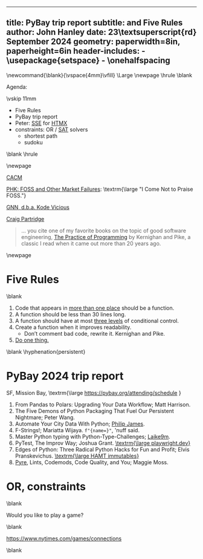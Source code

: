 
---
title: PyBay trip report
subtitle: and Five Rules
author: John Hanley
date: 23\textsuperscript{rd} September 2024
geometry: paperwidth=8in, paperheight=6in
header-includes:
    - \usepackage{setspace}
    - \onehalfspacing
---
[//]: # ( Copyright 2024 John Hanley. MIT Licensed. )

\newcommand{\blank}{\vspace{4mm}\vfill}
\Large
\newpage
\hrule
\blank

Agenda:

\vskip 11mm

- Five Rules
- PyBay trip report
- Peter: [SSE](https://en.wikipedia.org/wiki/Server-sent_events) for [HTMX](https://en.wikipedia.org/wiki/Htmx)
- constraints: OR / [SAT](https://en.wikipedia.org/wiki/Boolean_satisfiability_problem#3-satisfiability) solvers
  - shortest path
  - sudoku

\blank
\hrule

\newpage

[CACM](https://dl.acm.org/toc/cacm/2024/67/8)

[PHK: FOSS and Other Market Failures](https://dl.acm.org/doi/10.1145/3670242):
\textrm{\large "I Come Not to Praise FOSS."}

[GNN, d.b.a. Kode Vicious](https://dl.acm.org/doi/10.1145/3665518)

[Craig Partridge](https://en.wikipedia.org/wiki/Craig_Partridge)

> ... you cite one of my favorite books on the topic of good software engineering,
> [The Practice of Programming](https://en.wikipedia.org/wiki/The_Practice_of_Programming)
> by Kernighan and Pike, a classic I read when it came out more than 20 years ago.


\newpage
# Five Rules

\blank

1. Code that appears in [more than one place](https://en.wikipedia.org/wiki/Don%27t_repeat_yourself) should be a function.
2. A function should be less than 30 lines long.
3. A function should have at most [three levels](https://en.wikipedia.org/wiki/Cyclomatic_complexity) of conditional control.
4. Create a function when it improves readability.
   - Don’t comment bad code, rewrite it. Kernighan and Pike.
5. [Do one thing.](https://en.wikipedia.org/wiki/Single-responsibility_principle)

\blank
\hyphenation{persistent}

# PyBay 2024 trip report

SF, Mission Bay, \textrm{\large https://pybay.org/attending/schedule }

1. From Pandas to Polars: Upgrading Your Data Workflow; Matt Harrison.
2. The Five Demons of Python Packaging That Fuel Our Persistent Nightmare; Peter Wang.
3. Automate Your City Data With Python; [Philip James](https://www.youtube.com/watch?v=MtWzNnZvQ6w).
4. F-Strings!; Mariatta Wijaya. `f"{name=}"`, 'nuff said.
5. Master Python typing with Python-Type-Challenges; [Laike9m](https://github.com/laike9m/Python-Type-Challenges).
6. PyTest, The Improv Way; Joshua Grant. [\textrm{\large playwright.dev}](https://playwright.dev/docs/writing-tests\#actions)
7. Edges of Python: Three Radical Python Hacks for Fun and Profit; Elvis Pranskevichus. [\textrm{\large HAMT immutables}](https://pypi.org/project/immutables)
8. [Pyre](https://pypi.org/project/pyre-check), Lints, Codemods, Code Quality, and You; Maggie Moss.

# OR, constraints

\blank

Would you like to play a game?

\blank

https://www.nytimes.com/games/connections

\blank
